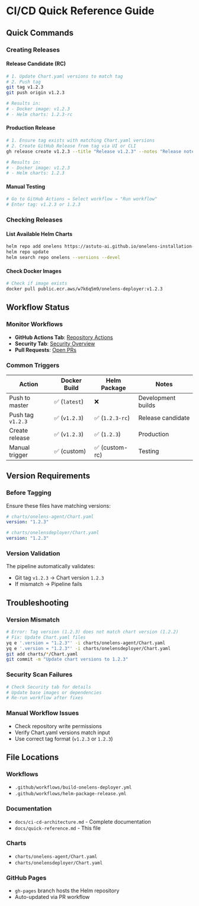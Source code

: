 # CI/CD Quick Reference Guide

## Quick Commands

### Creating Releases

#### Release Candidate (RC)
```bash
# 1. Update Chart.yaml versions to match tag
# 2. Push tag
git tag v1.2.3
git push origin v1.2.3

# Results in:
# - Docker image: v1.2.3
# - Helm charts: 1.2.3-rc
```

#### Production Release
```bash
# 1. Ensure tag exists with matching Chart.yaml versions
# 2. Create GitHub Release from tag via UI or CLI
gh release create v1.2.3 --title "Release v1.2.3" --notes "Release notes here"

# Results in:
# - Docker image: v1.2.3  
# - Helm charts: 1.2.3
```

#### Manual Testing
```bash
# Go to GitHub Actions → Select workflow → "Run workflow"
# Enter tag: v1.2.3 or 1.2.3
```

### Checking Releases

#### List Available Helm Charts
```bash
helm repo add onelens https://astuto-ai.github.io/onelens-installation-scripts/
helm repo update
helm search repo onelens --versions --devel
```

#### Check Docker Images
```bash
# Check if image exists
docker pull public.ecr.aws/w7k6q5m9/onelens-deployer:v1.2.3
```

## Workflow Status

### Monitor Workflows
- **GitHub Actions Tab**: [Repository Actions](../../actions)
- **Security Tab**: [Security Overview](../../security)
- **Pull Requests**: [Open PRs](../../pulls)

### Common Triggers

| Action | Docker Build | Helm Package | Notes |
|--------|-------------|-------------|-------|
| Push to master | ✅ (`latest`) | ❌ | Development builds |
| Push tag `v1.2.3` | ✅ (`v1.2.3`) | ✅ (`1.2.3-rc`) | Release candidate |
| Create release | ✅ (`v1.2.3`) | ✅ (`1.2.3`) | Production |
| Manual trigger | ✅ (custom) | ✅ (custom-rc) | Testing |

## Version Requirements

### Before Tagging
Ensure these files have matching versions:

```yaml
# charts/onelens-agent/Chart.yaml
version: "1.2.3"

# charts/onelensdeployer/Chart.yaml  
version: "1.2.3"
```

### Version Validation
The pipeline automatically validates:
- Git tag `v1.2.3` → Chart version `1.2.3`
- If mismatch → Pipeline fails

## Troubleshooting

### Version Mismatch
```bash
# Error: Tag version (1.2.3) does not match chart version (1.2.2)
# Fix: Update Chart.yaml files
yq e '.version = "1.2.3"' -i charts/onelens-agent/Chart.yaml
yq e '.version = "1.2.3"' -i charts/onelensdeployer/Chart.yaml
git add charts/*/Chart.yaml
git commit -m "Update chart versions to 1.2.3"
```

### Security Scan Failures
```bash
# Check Security tab for details
# Update base images or dependencies
# Re-run workflow after fixes
```

### Manual Workflow Issues
- Check repository write permissions
- Verify Chart.yaml versions match input
- Use correct tag format (`v1.2.3` or `1.2.3`)

## File Locations

### Workflows
- `.github/workflows/build-onelens-deployer.yml`
- `.github/workflows/helm-package-release.yml`

### Documentation
- `docs/ci-cd-architecture.md` - Complete documentation
- `docs/quick-reference.md` - This file

### Charts
- `charts/onelens-agent/Chart.yaml`
- `charts/onelensdeployer/Chart.yaml`

### GitHub Pages
- `gh-pages` branch hosts the Helm repository
- Auto-updated via PR workflow
